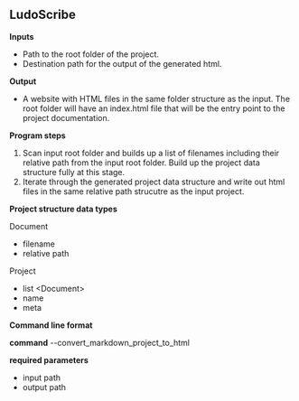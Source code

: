 ## LudoScribe

**Inputs**

* Path to the root folder of the project.
* Destination path for the output of the generated html.

**Output**

* A website with HTML files in the same folder structure as the input. The root folder will have an index.html file that will be the entry point to the project documentation. 

**Program steps**

1. Scan input root folder and builds up a list of filenames including their relative path from the input root folder. Build up the project data structure fully at this stage.
2. Iterate through the generated project data structure and write out html files in the same relative path strucutre as the input project.


**Project structure data types**

Document
* filename
* relative path

Project
* list \<Document\>
* name 
* meta

**Command line format**

**command** --convert_markdown_project_to_html

**required parameters**
* input path
* output path

